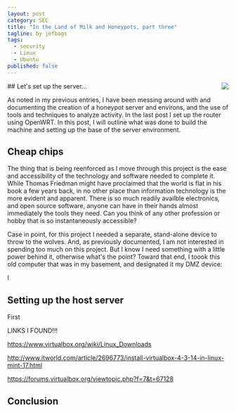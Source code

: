 ```yaml
---
layout: post
category: SEC
title: "In the Land of Milk and Honeypots, part three"
tagline: by jefbags
tags: 
  - security
  - Linux
  - Ubuntu
published: false
---
```







<p />
## Let's set up the server...
<img align="right" src="{{ site.baseurl }}/images/linux.png">

As noted in my previous entries, I have been messing around with and documenting the creation of a honeypot server and environs, and the use of tools and techniques to analyze activity.  In the last post I set up the router using OpenWRT.   In this post, I will outline what was done to build the machine and setting up the base of the server environment.  

<!--more-->

## Cheap chips
The thing that is being reenforced as I move through this project is the ease and accessibility of the technology and software needed to complete it.  While Thomas Friedman might have proclaimed that the world is flat in his book a few years back, in no other place than information technology is the more evident and apparent.  There is so much readily availble electronics, and open source software, anyone can have in their hands almost immediately the tools they need.  Can you think of any other profession or hobby that is so instantaneously accessible?

Case in point, for this project I needed a separate, stand-alone device to throw to the wolves.  And, as previously documented, I am not interested in spending too much on this project.  But I know I need something with a little power behind it, otherwise what's the point?  Toward that end, I toook this old computer that was in my basement, and designated it my DMZ device:



I 

## Setting up the host server

First 



LINKS I FOUND!!!

https://www.virtualbox.org/wiki/Linux_Downloads

http://www.itworld.com/article/2696773/install-virtualbox-4-3-14-in-linux-mint-17.html

https://forums.virtualbox.org/viewtopic.php?f=7&t=67128








## Conclusion
